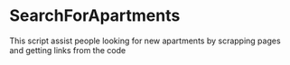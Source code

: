 # SearchForApartments
This script assist people looking for new apartments by scrapping pages and getting links from the code
